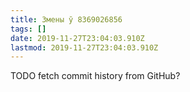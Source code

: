 ```yaml
---
title: Змены ў 8369026856
tags: []
date: 2019-11-27T23:04:03.910Z
lastmod: 2019-11-27T23:04:03.910Z
---
```


TODO fetch commit history from GitHub?
